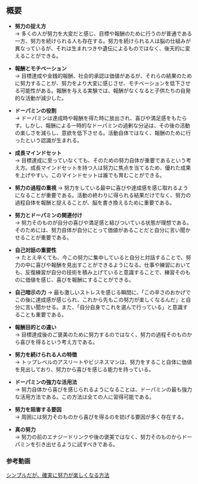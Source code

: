 ## 概要
- **努力の捉え方**  
  → 多くの人が努力を大変だと感じ、目標や報酬のために行うのが普通である一方、努力を続けられる人も存在する。努力を続けられる人は脳の仕組みが異なっているが、それは生まれつきや遺伝によるものではなく、後天的に変えることができる。  
  
- **報酬とモチベーション**  
  → 目標達成や金銭的報酬、社会的承認は価値があるが、それらの結果のために努力することが、努力をより大変に感じさせ、モチベーションを低下させる可能性がある。報酬を与える実験では、報酬がなくなると子供たちの自発的な活動が減少した。  
  
- **ドーパミンの役割**  
  → ドーパミンは達成時や報酬を得た時に放出され、喜びや満足感をもたらす。しかし、報酬による一時的なドーパミンの過剰な分泌は、その後の活動の楽しさを減らし、意欲を低下させる。活動自体ではなく、報酬のために行ったという認識が生まれる。  
  
- **成長マインドセット**  
  → 目標達成に至っていなくても、そのための努力自体が重要であるという考え方。成長マインドセットを持つ人は努力に焦点を当てるため、優れた成果を上げやすい。このマインドセットは誰でも育むことができる。  
  
- **努力の過程の重視**
  → 努力をしている最中に喜びや達成感を感じ取れるようになることが重要である。活動の終わりに得られる結果だけでなく、努力の過程自体を報酬と捉えることが、脳を書き換えるために重要である。  
  
- **努力とドーパミンの関連付け**  
  → 努力そのものが自分の喜びや満足感と結びついている状態が理想である。そのためには、努力自体が自分にとって価値があることだと自分に言い聞かせることが重要である。  
  
- **自己対話の重要性**  
  → たとえ辛くても、今この努力に集中していると自分と対話することで、努力の中に喜びや報酬を見出すことができるようになる。仕事や練習においても、反復練習が自分の技術を積み上げていると意識することで、練習そのものに価値を感じ、喜びを報酬にすることができる。  
  
- **自己暗示の力**
  → 最も激しいストレスを感じる瞬間に、「この辛さのおかげでこの後に達成感が感じられ、これから先もこの努力が楽しくなるんだ」と自分に言い聞かせる。また、「自分自身でこれを選んで行っている」と意識することも重要である。  
  
- **報酬目的との違い**  
  → 目標達成後のご褒美のために努力するのではなく、努力の過程そのものから喜びを得るという考え方である。  
  
- **努力を続けられる人の特徴**  
  → トップレベルのアスリートやビジネスマンは、努力をすること自体に価値を見出しており、努力から喜びを感じる能力を持っている。  
  
- **ドーパミンの強力な活用法**  
  → 努力自体から喜びを感じられるようになることは、ドーパミンの最も強力な活用方法である。この方法は全ての人に習得可能である。  
  
- **努力を阻害する要因**  
  → 周囲には努力そのものから喜びを得るのを妨げる要因が多く存在する。  
  
- **真の努力**  
  → 努力の前のエナジードリンクや後の褒美ではなく、努力そのものからドーパミンを引き出せるように試すべきである。  
  
### 参考動画
[シンプルだが、確実に努力が楽しくなる方法](https://youtu.be/VejCQTk5wdw?si=afzZ_DLJmJpzxY-b)
